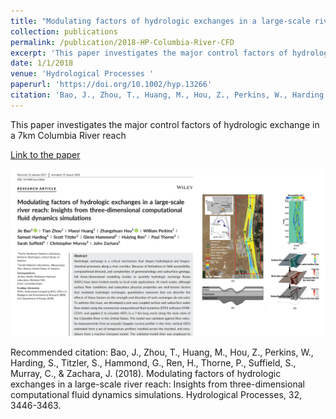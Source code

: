 ```yaml
---
title: "Modulating factors of hydrologic exchanges in a large-scale river reach: insights from three-dimensional computational fluid dynamics simulations"
collection: publications
permalink: /publication/2018-HP-Columbia-River-CFD
excerpt: 'This paper investigates the major control factors of hydrologic exchange in a 7km Columbia River reach'
date: 1/1/2018
venue: 'Hydrological Processes '
paperurl: 'https://doi.org/10.1002/hyp.13266'
citation: 'Bao, J., Zhou, T., Huang, M., Hou, Z., Perkins, W., Harding, S., Titzler, S., Hammond, G., Ren, H., Thorne, P., Suffield, S., Murray, C., &amp; Zachara, J. (2018). Modulating factors of hydrologic exchanges in a large-scale river reach: Insights from three-dimensional computational fluid dynamics simulations. Hydrological Processes, 32, 3446-3463.  '
---
```

This paper investigates the major control factors of hydrologic exchange in a 7km Columbia River reach

[Link to the paper](https://doi.org/10.1002/hyp.13266)

![image](../images/papers/2018-HP-Columbia-River-CFD.png)

Recommended citation: Bao, J., Zhou, T., Huang, M., Hou, Z., Perkins, W., Harding, S., Titzler, S., Hammond, G., Ren, H., Thorne, P., Suffield, S., Murray, C., & Zachara, J. (2018). Modulating factors of hydrologic exchanges in a large-scale river reach: Insights from three-dimensional computational fluid dynamics simulations. Hydrological Processes, 32, 3446-3463.  